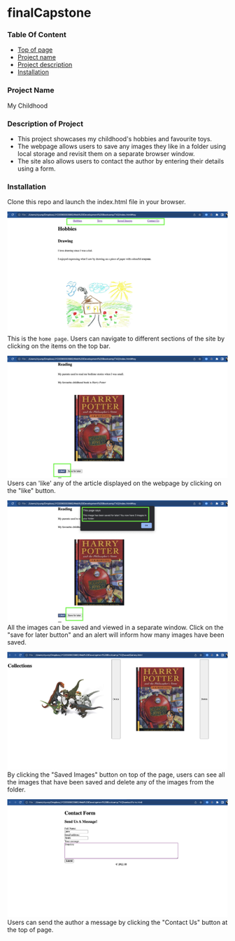 # finalCapstone

### Table Of Content

- [Top of page](#finalcapstone)
- [Project name](#project-name)
- [Project description](#description-of-project)
- [Installation](#installation)

### Project Name

My Childhood

### Description of Project

- This project showcases my childhood's hobbies and favourite toys.
- The webpage allows users to save any images they like in a folder using local storage and revisit them on a separate browser window.
- The site also allows users to contact the author by entering their details using a form.

### Installation

Clone this repo and launch the index.html file in your browser.

![Home Page](./images/01-nav.png)
This is the `home page`. Users can navigate to different sections of the site by clicking on the items on the top bar.

![Like Button](./images/02-like.png)
Users can 'like' any of the article displayed on the webpage by clicking on the "like" button.

![Save For Later](./images/03-save.png)
All the images can be saved and viewed in a separate window. Click on the "save for later button" and an alert will inform how many images have been saved.

![Saved Images](./images/04-folder.png)
By clicking the "Saved Images" button on top of the page, users can see all the images that have been saved and delete any of the images from the folder.

![Contact Form](./images/05-contact.png)
Users can send the author a message by clicking the "Contact Us" button at the top of page.
